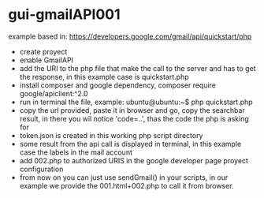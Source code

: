 # gui-gmailAPI001
example based in:
https://developers.google.com/gmail/api/quickstart/php

- create proyect
- enable GmailAPI
- add the URI to the php file that make the call to the server and has to get the response, in this example case is quickstart.php
- install composer and google dependency, composer require google/apiclient:^2.0
- run in terminal the file, example: ubuntu@ubuntu:~$ php quickstart.php
- copy the url provided, paste it in browser and go, copy the searchbar result, in there you wil notice 'code=..', thas the code the php is asking for
- token.json is created in this working php script directory
- some result from the api call is displayed in terminal, in this example case the labels in the mail account
- add 002.php to authorized URIS in the google developer page proyect configuration
- from now on you can just use sendGmail() in your scripts, in our example we provide the 001.html+002.php to call it from browser.
